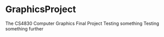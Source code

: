 # GraphicsProject
The CS4830 Computer Graphics Final Project
Testing something
Testing something further